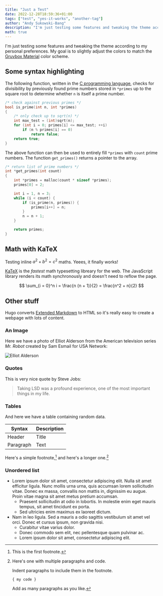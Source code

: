 ```yaml
---
title: "Just a Test"
date: 2022-12-28T18:59:36+01:00
tags: ["test", "yes-it-works", "another-tag"]
author: "Andy Sukowski-Bang"
description: "I'm just testing some features and tweaking the theme according to my personal preferences. My goal is to slightly adjust the colors to match the Gruvbox Material color scheme."
math: true
---
```


I'm just testing some features and tweaking the theme according to my personal
preferences. My goal is to slightly adjust the colors to match the [Gruvbox
Material][2] color scheme.

## Some syntax highlighting

The following function, written in the [C programming language][1], checks for
divisibility by previously found prime numbers stored in `*primes` up to the
square root to determine whether `n` is itself a prime number.

```c 
/* check against previous primes */
bool is_prime(int n, int *primes)
{
	/* only check up to sqrt(n) */
	int max_test = (int)sqrt(n);
	for (int i = 0; primes[i] <= max_test; ++i)
		if (n % primes[i] == 0)
			return false;
	return true;
}
```

The above function can then be used to entirely fill `*primes` with `count`
prime numbers. The function `get_primes()` returns a pointer to the array.

```c
/* return list of prime numbers */
int *get_primes(int count)
{
	int *primes = malloc(count * sizeof *primes);
	primes[0] = 2;

	int i = 1, n = 3;
	while (i < count) {
		if (is_prime(n, primes)) {
			primes[i++] = n;
		}
		n = n + 1;
	}

	return primes;
}
```

## Math with KaTeX

Testing inline $a^2 + b^2 = c^2$ maths. Yeees, it finally works!

[KaTeX](katex.org) is the _fastest_ math typesetting libreary for the web. The JavaScript library renders its math synchronously and doesn't need to reflow the page.

$$ \sum_{i = 0}^n i = \frac{n (n + 1)}{2} = \frac{n^2 + n}{2} $$

## Other stuff

Hugo converts [Extended Markdown][1] to HTML so it's really easy
to create a webpage with lots of content.

### An Image

Here we have a photo of Elliot Alderson from the American
television series _Mr. Robot_ created by Sam Esmail for USA
Network:

![Elliot Alderson](/img/elliot.webp)

### Quotes
This is very nice quote by Steve Jobs:

> Taking LSD was a profound experience, one of the most
> important things in my life.

### Tables

And here we have a table containing random data.

| Syntax      | Description |
| ----------- | ----------- |
| Header      | Title       |
| Paragraph   | Text        |

Here's a simple footnote,[^1] and here's a longer one.[^bignote]

### Unordered list
* Lorem ipsum dolor sit amet, consectetur adipiscing elit. Nulla
  sit amet efficitur ligula. Nunc mollis urna urna, quis
  accumsan lorem sollicitudin vitae. Donec ex massa, convallis
  non mattis in, dignissim eu augue. Proin vitae magna sit amet
  metus pretium accumsan.
  * Praesent sollicitudin at odio in lobortis. In molestie enim
    eget mauris tempus, sit amet tincidunt ex porta.
  * Sed ultricies enim maximus ex laoreet dictum.
* Nam in leo ligula. Sed a mauris a odio sagittis vestibulum sit
  amet vel orci. Donec et cursus ipsum, non gravida nisi.
  * Curabitur vitae varius dolor.
  * Donec commodo sem elit, nec pellentesque quam pulvinar ac.
  * Lorem ipsum dolor sit amet, consectetur adipiscing elit. 

[^1]: This is the first footnote.

[^bignote]: Here's one with multiple paragraphs and code.

    Indent paragraphs to include them in the footnote.

    `{ my code }`

    Add as many paragraphs as you like.

[2]: https://github.com/sainnhe/gruvbox-material
[1]: https://en.wikipedia.org/wiki/C_(programming_language)
[3]: https://www.markdownguide.org/extended-syntax/
